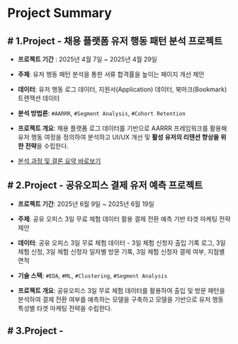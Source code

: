 # Project Summary 
## # 1.Project - **채용 플랫폼 유저 행동 패턴 분석 프로젝트** 
- **프로젝트 기간** : 2025년 4월 7일 ~ 2025년 4월 29일

- **주제**: 유저 행동 패턴 분석을 통한 서류 합격률을 높이는 페이지 개선 제안

- **데이터**: 유저 행동 로그 데이터, 지원서(Application) 데이터, 북마크(Bookmark) 트랜잭션 데이터

- **분석 방법론**: `#AARRR`, `#Segment Analysis`, `#Cohort Retention` 

- **프로젝트 개요**: 채용 플랫폼 로그 데이터를 기반으로 AARRR 프레임워크를 활용해 유저 행동 여정을 정의하여 분석하고 UI/UX 개선 및 **활성 유저의 리텐션 향상을 위한 전략**을 수립한다.
  
- [분석 과정 및 결론 요약 바로보기](https://github.com/SONG-3/DA-Portfolio/blob/main/AARRR_recruitment/%E1%84%8B%E1%85%B2%E1%84%8C%E1%85%A5%20%E1%84%92%E1%85%A2%E1%86%BC%E1%84%83%E1%85%A9%E1%86%BC%20%E1%84%91%E1%85%A2%E1%84%90%E1%85%A5%E1%86%AB%20%E1%84%87%E1%85%AE%E1%86%AB%E1%84%89%E1%85%A5%E1%86%A8_%E1%84%8B%E1%85%AF%E1%86%AB%E1%84%91%E1%85%A6%E1%84%8B%E1%85%B5%E1%84%91%E1%85%A5.pdf)

## # 2.Project - 공유오피스 결제 유저 예측 프로젝트 
- **프로젝트 기간**: 2025년 6월 9일 ~ 2025년 6월 19일

- **주제**: 공유 오피스 3일 무료 체험 데이터 활용 결제 전환 예측 기반 타겟 마케팅 전략 제안
- **데이터**: 공유 오피스 3일 무료 체험 데이터 - 3일 체험 신청자 출입 기록 로그, 3일 체험 신청, 3일 체험 신청자 일자별 방문 기록, 3일 체험 신청자 결제 여부, 지점별 면적

- **기술 스택**: `#EDA`, `#ML`, `#Clustering`, `#Segment Analysis`

- **프로젝트 개요**: 공유오피스 3일 무로 체험 데이터를 활용하여 출입 및 방문 패턴을 분석하여 결제 전환 여부를 예측하는 모델을 구축하고 모델을 기반으로 유저 행동 특성별 타겟 마케팅 전략을 수립한다.

## # 3.Project - 
